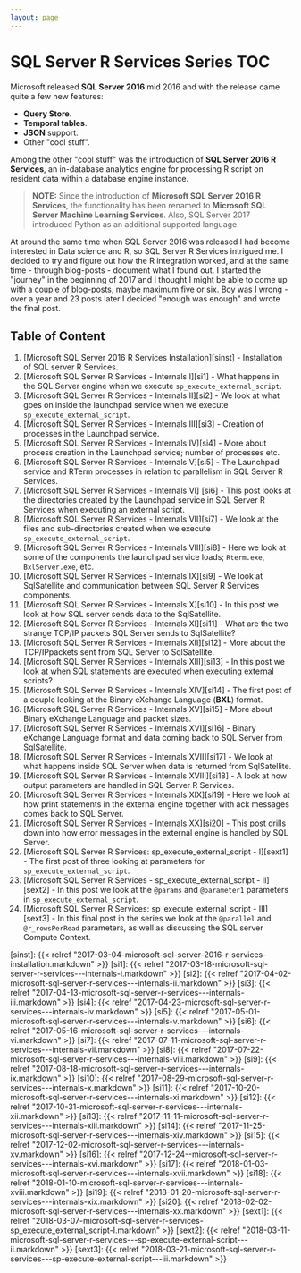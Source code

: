 ```yaml
---
layout: page
---
```


# SQL Server R Services Series TOC

Microsoft released **SQL Server 2016** mid 2016 and with the release came quite a few new features:

* **Query Store**.
* **Temporal tables**.
* **JSON** support.
* Other "cool stuff".

Among the other "cool stuff" was the introduction of **SQL Server 2016 R Services**, an in-database analytics engine for processing R script on resident data within a database engine instance.

> **NOTE:** Since the introduction of **Microsoft SQL Server 2016 R Services**, the functionality has been renamed to **Microsoft SQL Server Machine Learning Services**. Also, SQL Server 2017 introduced Python as an additional supported language.

At around the same time when SQL Server 2016 was released I had become interested in Data science and R, so SQL Server R Services intrigued me. I decided to try and figure out how the R integration worked, and at the same time - through blog-posts - document what I found out. I started the "journey" in the beginning of 2017 and I thought I might be able to come up with a couple of blog-posts, maybe maximum five or six. Boy was I wrong - over a year and 23 posts later I decided "enough was enough" and wrote the final post.

## Table of Content

1. [Microsoft SQL Server 2016 R Services Installation][sinst] - Installation of SQL server R Services.
1. [Microsoft SQL Server R Services - Internals I][si1] - What happens in the SQL Server engine when we execute `sp_execute_external_script`.
1. [Microsoft SQL Server R Services - Internals II][si2] - We look at what goes on inside the launchpad service when we execute `sp_execute_external_script`.
1. [Microsoft SQL Server R Services - Internals III][si3] - Creation of processes in the Launchpad service.
1. [Microsoft SQL Server R Services - Internals IV][si4] - More about process creation in the Launchpad service; number of processes etc.
1. [Microsoft SQL Server R Services - Internals V][si5] - The Launchpad service and RTerm processes in relation to parallelism in SQL Server R Services.
1. [Microsoft SQL Server R Services - Internals VI] [si6] - This post looks at the directories created by the Launchpad service in SQL Server R Services when executing an external script.
1. [Microsoft SQL Server R Services - Internals VII][si7] - We look at the files and sub-directories created when we execute `sp_execute_external_script`.
1. [Microsoft SQL Server R Services - Internals VIII][si8] - Here we look at some of the components the launchpad service loads; `Rterm.exe`, `BxlServer.exe`, etc.
1. [Microsoft SQL Server R Services - Internals IX][si9] - We look at SqlSatellite and communication between SQL Server R Services components.
1. [Microsoft SQL Server R Services - Internals X][si10] - In this post we look at how SQL server sends data to the SqlSatellite.
1. [Microsoft SQL Server R Services - Internals XI][si11] - What are the two strange TCP/IP packets SQL Server sends to SqlSatellite?
1. [Microsoft SQL Server R Services - Internals XII][si12] - More about the TCP/IPpackets sent from SQL Server to SqlSatellite.
1. [Microsoft SQL Server R Services - Internals XIII][si13] - In this post we look at when SQL statements are executed when executing external scripts?
1. [Microsoft SQL Server R Services - Internals XIV][si14] - The first post of a couple looking at the Binary eXchange Language (**BXL**) format.
1. [Microsoft SQL Server R Services - Internals XV][si15] - More about Binary eXchange Language and packet sizes.
1. [Microsoft SQL Server R Services - Internals XVI][si16] - Binary eXchange Language format and data coming back to SQL Server from SqlSatellite.
1. [Microsoft SQL Server R Services - Internals XVII][si17] - We look at what happens inside SQL Server when data is returned from SqlSatellite.
1. [Microsoft SQL Server R Services - Internals XVIII][si18] - A look at how output parameters are handled in SQL Server R Services.
1. [Microsoft SQL Server R Services - Internals XIX][si19] - Here we look at how print statements in the external engine together with ack messages comes back to SQL Server.
1. [Microsoft SQL Server R Services - Internals XX][si20] - This post drills down into how error messages in the external engine is handled by SQL Server.
1. [Microsoft SQL Server R Services: sp_execute_external_script - I][sext1] - The first post of three looking at parameters for `sp_execute_external_script`.
1. [Microsoft SQL Server R Services - sp_execute_external_script - II][sext2] - In this post we look at the `@params` and `@parameter1` parameters in `sp_execute_external_script`. 
1. [Microsoft SQL Server R Services: sp_execute_external_script - III][sext3]  - In this final post in the series we look at the `@parallel` and `@r_rowsPerRead` parameters, as well as discussing the SQL server Compute Context.
 

[sinst]: {{< relref "2017-03-04-microsoft-sql-server-2016-r-services-installation.markdown" >}}
[si1]: {{< relref "2017-03-18-microsoft-sql-server-r-services---internals-i.markdown" >}}
[si2]: {{< relref "2017-04-02-microsoft-sql-server-r-services---internals-ii.markdown" >}}
[si3]: {{< relref "2017-04-13-microsoft-sql-server-r-services---internals-iii.markdown" >}}
[si4]: {{< relref "2017-04-23-microsoft-sql-server-r-services---internals-iv.markdown" >}}
[si5]: {{< relref "2017-05-01-microsoft-sql-server-r-services---internals-v.markdown" >}}
[si6]: {{< relref "2017-05-16-microsoft-sql-server-r-services---internals-vi.markdown" >}}
[si7]: {{< relref "2017-07-11-microsoft-sql-server-r-services---internals-vii.markdown" >}}
[si8]: {{< relref "2017-07-22-microsoft-sql-server-r-services---internals-viii.markdown" >}}
[si9]: {{< relref "2017-08-18-microsoft-sql-server-r-services---internals-ix.markdown" >}}
[si10]: {{< relref "2017-08-29-microsoft-sql-server-r-services---internals-x.markdown" >}}
[si11]: {{< relref "2017-10-20-microsoft-sql-server-r-services---internals-xi.markdown" >}}
[si12]: {{< relref "2017-10-31-microsoft-sql-server-r-services---internals-xii.markdown" >}}
[si13]: {{< relref "2017-11-11-microsoft-sql-server-r-services---internals-xiii.markdown" >}}
[si14]: {{< relref "2017-11-25-microsoft-sql-server-r-services---internals-xiv.markdown" >}}
[si15]: {{< relref "2017-12-02-microsoft-sql-server-r-services---internals-xv.markdown" >}}
[si16]: {{< relref "2017-12-24--microsoft-sql-server-r-services---internals-xvi.markdown" >}}
[si17]: {{< relref "2018-01-03-microsoft-sql-server-r-services---internals-xvii.markdown" >}}
[si18]: {{< relref "2018-01-10-microsoft-sql-server-r-services---internals-xviii.markdown" >}}
[si19]: {{< relref "2018-01-20-microsoft-sql-server-r-services---internals-xix.markdown" >}}
[si20]: {{< relref "2018-02-02-microsoft-sql-server-r-services---internals-xx.markdown" >}}
[sext1]: {{< relref "2018-03-07-microsoft-sql-server-r-services-sp_execute_external_script-I.markdown" >}}
[sext2]: {{< relref "2018-03-11-microsoft-sql-server-r-services---sp-execute-external-script---ii.markdown" >}}
[sext3]: {{< relref "2018-03-21-microsoft-sql-server-r-services---sp-execute-external-script---iii.markdown" >}}
